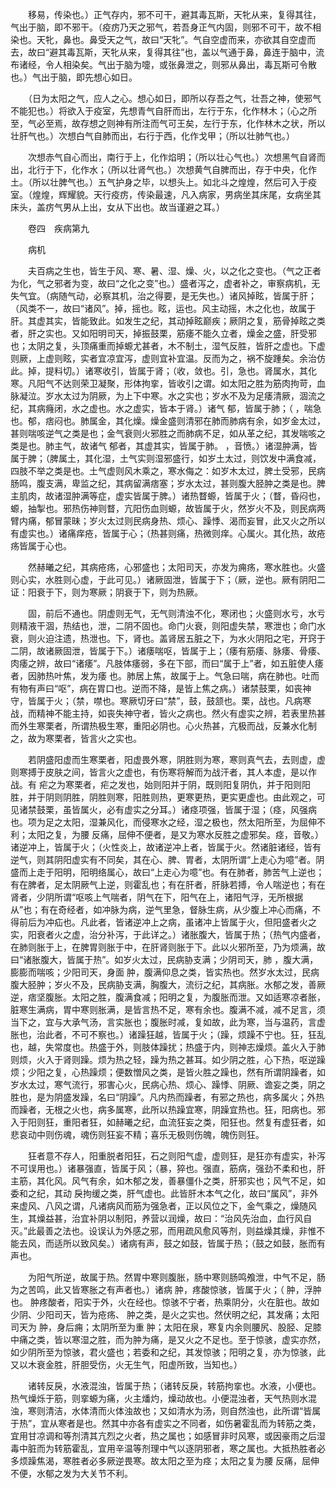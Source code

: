 <!-- { "loadSidebar": true } -->
　　移易，传染也。）正气存内，邪不可干，避其毒瓦斯，天牝从来，复得其往，气出于脑，即不邪干。（疫疠乃天之邪气，若吾身正气内固，则邪不可干，故不相染也。天牝，鼻也。鼻受天之气，故曰“天牝”。气自空虚而来，亦欲其自空虚而去，故曰“避其毒瓦斯，天牝从来，复得其往”也，盖以气通于鼻，鼻连于脑中，流布诸经，令人相染矣。气出于脑为嚏，或张鼻泄之，则邪从鼻出，毒瓦斯可令散也。）气出于脑，即先想心如日。

　　（日为太阳之气，应人之心。想心如日，即所以存吾之气，壮吾之神，使邪气不能犯也。）将欲入于疫室，先想青气自肝而出，左行于东，化作林木；（心之所至，气必至焉，故存想之则神有所注而气可王矣，左行于东，化作林木之状，所以壮肝气也。）次想白气自肺而出，右行于西，化作戈甲；（所以壮肺气也。）

　　次想赤气自心而出，南行于上，化作焰明；（所以壮心气也。）次想黑气自肾而出，北行于下，化作水；（所以壮肾气也。）次想黄气自脾而出，存于中央，化作土。（所以壮脾气也。）五气护身之毕，以想头上。如北斗之煌煌，然后可入于疫室。（煌煌，辉耀貌。天行疫疠，传染最速，凡入病家，男病坐其床尾，女病坐其床头，盖疠气男从上出，女从下出也。故当谨避之耳。）

　　卷四　疾病第九

　　病机

　　夫百病之生也，皆生于风、寒、暑、湿、燥、火，以之化之变也。（气之正者为化，气之邪者为变，故曰“之化之变”也。）盛者泻之，虚者补之，审察病机，无失气宜。（病随气动，必察其机，治之得要，是无失也。）诸风掉眩，皆属于肝；（风类不一，故曰“诸风”。掉，摇也。眩，运也。风主动摇，木之化也，故属于肝。其虚其实，皆能致此。如发生之纪，其动掉眩巅疾；厥阴之复，筋骨掉眩之类者，肝之实也。又如阳明司天，掉振鼓栗，筋痿不能久立者，燥金之盛，肝受邪也；太阴之复，头顶痛重而掉螈尤甚者，木不制土，湿气反胜，皆肝之虚也。下虚则厥，上虚则眩，实者宜凉宜泻，虚则宜补宜温。反而为之，祸不旋踵矣。余治仿此。掉，提料切。）诸寒收引，皆属于肾；（收，敛也。引，急也。肾属水，其化寒。凡阳气不达则荣卫凝聚，形体拘挛，皆收引之谓。如太阳之胜为筋肉拘苛，血脉凝泣。岁水太过为阴厥，为上下中寒。水之实也；岁水不及为足痿清厥，涸流之纪，其病癃闭，水之虚也。水之虚实，皆本于肾。）诸气 郁，皆属于肺；（ ，喘急也。郁，痞闷也。肺属金，其化燥。燥金盛则清邪在肺而肺病有余，如岁金太过，甚则喘咳逆气之类是也；金气衰则火邪胜之而肺病不足，如从革之纪，其发喘咳之类是也。肺主气，故诸气 郁者，其虚其实，皆属于肺。 ，音愤。）诸湿肿满，皆属于脾；（脾属土，其化湿，土气实则湿邪盛行，如岁土太过，则饮发中满食减，四肢不举之类是也。土气虚则风木乘之，寒水侮之：如岁木太过，脾土受邪，民病肠鸣，腹支满，卑监之纪，其病留满痞塞；岁水太过，甚则腹大胫肿之类是也。脾主肌肉，故诸湿肿满等症，虚实皆属于脾。）诸热瞀螈，皆属于火；（瞀，昏闷也，螈，抽掣也。邪热伤神则瞀，亢阳伤血则螈，故皆属于火，然岁火不及，则民病两臂内痛，郁冒蒙昧；岁火太过则民病身热、烦心、躁悸、渴而妄冒，此又火之所以有虚实也。）诸痛痒疮，皆属于心；（热甚则痛，热微则痒。心属火。其化热，故疮疡皆属于心也。

　　然赫曦之纪，其病疮疡，心邪盛也；太阳司天，亦发为痈疡，寒水胜也。火盛则心实，水胜则心虚，于此可见。）诸厥固泄，皆属于下；（厥，逆也。厥有阴阳二证：阳衰于下，则为寒厥；阴衰于下，则为热厥。

　　固，前后不通也。阴虚则无气，无气则清浊不化，寒闭也；火盛则水亏，水亏则精液干涸，热结也，泄，二阴不固也。命门火衰，则阳虚失禁，寒泄也；命门水衰，则火迫注遗，热泄也。下，肾也。盖肾居五脏之下，为水火阴阳之宅，开窍于二阴，故诸厥固泄，皆属于下。）诸痿喘呕，皆属于上；（痿有筋痿、脉痿、骨痿、肉痿之辨，故曰“诸痿”。凡肢体痿弱，多在下部，而曰“属于上”者，如五脏使人痿者，因肺热叶焦，发为痿 也。肺居上焦，故属于上。气急曰喘，病在肺也。吐而有物有声曰“呕”，病在胃口也。逆而不降，是皆上焦之病。）诸禁鼓栗，如丧神守，皆属于火；（禁，噤也。寒厥切牙曰“禁”，鼓，鼓颔也。栗，战也。凡病寒战，而精神不能主持，如丧失神守者，皆火之病也。然火有虚实之辨，若表里热甚而外生寒栗者，所谓热极生寒，重阳必阴也。心火热甚，亢极而战，反兼水化制之，故为寒栗者，皆言火之实也。

　　若阴盛阳虚而生寒栗者，阳虚畏外寒，阴胜则为寒，寒则真气去，去则虚，虚则寒搏于皮肤之间，皆言火之虚也，有伤寒将解而为战汗者，其人本虚，是以作战。有 疟之为寒栗者，疟之发也，始则阳并于阴，既则阳复阴仇，并于阳则阳胜，并于阴则阴胜，阴胜则寒，阳胜则热，更寒更热，更实更虚也。由此观之，可见诸禁鼓栗，虽皆属火，必有虚实之分耳。）诸痉项强，皆属于湿；（痉，风强病也。项为足之太阳，湿兼风化，而侵寒水之经，湿之极也，然太阳所至，为屈伸不利；太阳之复，为腰 反痛，屈伸不便者，是又为寒水反胜之虚邪矣。痉，音敬。）诸逆冲上，皆属于火；（火性炎上，故诸逆冲上者，皆属于火。然诸脏诸经，皆有逆气，则其阴阳虚实有不同矣，其在心、脾、胃者，太阴所谓“上走心为噫”者。阴盛而上走于阳明，阳明络属心，故曰“上走心为噫”也。有在肺者，肺苦气上逆也；有在脾者，足太阴厥气上逆，则霍乱也；有在肝者，肝脉若搏，令人喘逆也；有在肾者，少阴所谓“呕咳上气喘者，阴气在下，阳气在上，诸阳气浮，无所根据从”也；有在奇经者，如冲脉为病，逆气里急，督脉生病，从少腹上冲心而痛，不得前后为冲疝也。凡此者，皆诸逆冲上之病，虽诸冲上皆属于火，但阳盛者火之实，阳衰者火之虚，治分补泻，于此详之。）诸胀腹大，皆属于热；（热气内盛者，在肺则胀于上，在脾胃则胀于中，在肝肾则胀于下。此以火邪所至，乃为烦满，故曰“诸胀腹大，皆属于热”。如岁火太过，民病胁支满；少阴司天，肺 ，腹大满，膨膨而喘咳；少阳司天，身面 肿，腹满仰息之类，皆实热也。然岁水太过，民病腹大胫肿；岁火不及，民病胁支满，胸腹大，流衍之纪，其病胀。水郁之发，善厥逆，痞坚腹胀。太阳之胜，腹满食减；阳明之复，为腹胀而泄。又如适寒凉者胀，脏寒生满病，胃中寒则胀满，是皆言热不足，寒有余也。腹满不减，减不足言，须当下之，宜与大承气汤，言实胀也；腹胀时减，复如故，此为寒，当与温药，言虚胀也，治此者，不可不察也。）诸躁狂越，皆属于火；（躁，烦躁不宁也。狂，狂乱也，越，失常度也。热盛于外，则肢体躁扰；热盛于内，则神志燥烦。盖火入于肺则烦，火入于肾则躁。烦为热之轻，躁为热之甚耳。如少阴之胜，心下热，呕逆躁烦；少阳之复，心热躁烦；便数憎风之类，是皆火胜之躁也，然有所谓阴躁者，如岁水太过，寒气流行，邪害心火，民病心热、烦心、躁悸、阴厥、谵妄之类，阴之胜也，是为阴盛发躁，名曰“阴躁”。凡内热而躁者，有邪之热也，病多属火；外热而躁者，无根之火也，病多属寒，此所以热躁宜寒，阴躁宜热也。狂，阳病也。邪入于阳则狂，重阳者狂，如赫曦之纪，血流狂妄之类，阳狂也。然复有虚狂者，如悲哀动中则伤魂，魂伤则狂妄不精；喜乐无极则伤魄，魄伤则狂。

　　狂者意不存人，阳重脱者阳狂，石之则阳气虚，虚则狂，是狂亦有虚实，补泻不可误用也。）诸暴强直，皆属于风；（暴，猝也。强直，筋病，强劲不柔和也，肝主筋，其化风。风气有余，如木郁之发，善暴僵仆之类，肝邪实也；风气不足，如委和之纪，其动 戾拘缓之类，肝气虚也。此皆肝木本气之化，故曰“属风”，非外来虚风、八风之谓，凡诸病风而筋为强急者，正以风位之下，金气乘之，燥随风生，其燥益甚，治宜补阴以制阳，养营以润燥，故曰：“治风先治血，血行风自灭。”此最善之法也。设误认为外感之邪，而用疏风愈风等剂，则益燥其燥，非惟不能去风，而适所以致风矣。）诸病有声，鼓之如鼓，皆属于热；（鼓之如鼓，胀而有声也。

　　为阳气所逆，故属于热。然胃中寒则腹胀，肠中寒则肠鸣飧泄，中气不足，肠为之苦鸣，此又皆寒胀之有声者也。）诸病 肿，疼酸惊骇，皆属于火；（ 肿，浮肿也。 肿疼酸者，阳实于外，火在经也。惊骇不宁者，热乘阴分，火在脏也。故如少阴、少阳司天，皆为疮疡、 肿之类，是火之实也。然伏明之纪，其发痛；太阳司天为 肿，身后痈；太阴所至为重 肿；太阳在泉，寒复内余则腰尻、股胫、足膝中痛之类，皆以寒湿之胜，而为肿为痛，是又火之不足也。至于惊骇，虚实亦然，如少阴所至为惊骇，君火盛也；若委和之纪，其发惊骇；阳明之复，亦为惊骇，此又以木衰金胜，肝胆受伤，火无生气，阳虚所致，当知也。）

　　诸转反戾，水液混浊，皆属于热；（诸转反戾，转筋拘挛也。水液，小便也。热气燥烁于筋，则挛螈为痛，火主燔灼，燥动故也。小便混浊者，天气热则水混浊，寒则清洁，水体清而火体浊故也；又如清水为汤，则自然浊也，此所谓“皆属于热”，宜从寒者是也。然其中亦各有虚实之不同者，如伤暑霍乱而为转筋之类，宜用甘凉调和等剂清其亢烈之火者，热之属也；如感冒非时风寒，或因豪雨之后湿毒中脏而为转筋霍乱，宜用辛温等剂理中气以逐阴邪者，寒之属也。大抵热胜者必多烦躁焦渴，寒胜者必多厥逆畏寒。故太阳之至为痉；太阳之复为腰 反痛，屈伸不便，水郁之发为大关节不利。

